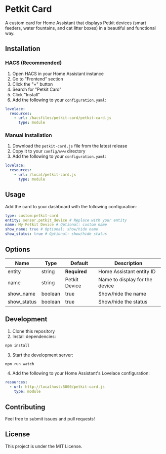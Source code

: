 # Petkit Card

A custom card for Home Assistant that displays Petkit devices (smart feeders, water fountains, and cat litter boxes) in a beautiful and functional way.

## Installation

### HACS (Recommended)

1. Open HACS in your Home Assistant instance
2. Go to "Frontend" section
3. Click the "+" button
4. Search for "Petkit Card"
5. Click "Install"
6. Add the following to your `configuration.yaml`:

```yaml
lovelace:
  resources:
    - url: /hacsfiles/petkit-card/petkit-card.js
      type: module
```

### Manual Installation

1. Download the `petkit-card.js` file from the latest release
2. Copy it to your `config/www` directory
3. Add the following to your `configuration.yaml`:

```yaml
lovelace:
  resources:
    - url: /local/petkit-card.js
      type: module
```

## Usage

Add the card to your dashboard with the following configuration:

```yaml
type: custom:petkit-card
entity: sensor.petkit_device # Replace with your entity
name: My Petkit Device # Optional: custom name
show_name: true # Optional: show/hide name
show_status: true # Optional: show/hide status
```

## Options

| Name | Type | Default | Description |
|------|------|---------|-------------|
| entity | string | **Required** | Home Assistant entity ID |
| name | string | Petkit Device | Name to display for the device |
| show_name | boolean | true | Show/hide the name |
| show_status | boolean | true | Show/hide the status |

## Development

1. Clone this repository
2. Install dependencies:
```bash
npm install
```

3. Start the development server:
```bash
npm run watch
```

4. Add the following to your Home Assistant's Lovelace configuration:
```yaml
resources:
  - url: http://localhost:5000/petkit-card.js
    type: module
```

## Contributing

Feel free to submit issues and pull requests!

## License

This project is under the MIT License. 